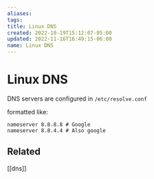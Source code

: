 ```yaml
---
aliases: 
tags: 
title: Linux DNS
created: 2022-10-19T15:12:07-05:00
updated: 2022-11-16T16:49:15-06:00
name: Linux DNS
---
```

# Linux DNS

DNS servers are configured in `/etc/resolve.conf`

formatted like:
```shell 
nameserver 8.8.8.8 # Google
nameserver 8.8.4.4 # Also google
```


## Related
[[dns]]